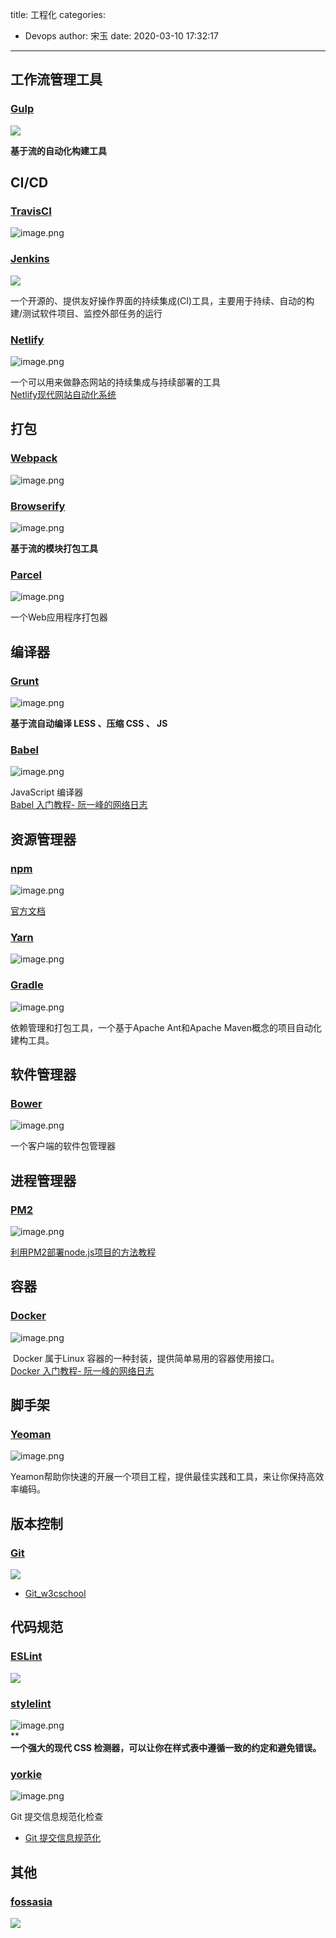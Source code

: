 title: 工程化
categories:
 - Devops
author: 宋玉
date: 2020-03-10 17:32:17
---

## 工作流管理工具

### [Gulp](https://www.gulpjs.com.cn/)
![](https://cdn.nlark.com/yuque/0/2020/png/394169/1583055008545-d3d54cdf-7889-4c11-8253-019ec94f05d9.png#align=left&display=inline&height=769&originHeight=769&originWidth=1440&size=0&status=done&style=none&width=1440)

**基于流的自动化构建工具**

## CI/CD

### [TravisCI](https://travis-ci.com/)
![image.png](https://cdn.nlark.com/yuque/0/2020/png/394169/1583066553902-124ca912-3847-49be-a4f9-ee71bebe7f9c.png#align=left&display=inline&height=764&name=image.png&originHeight=1528&originWidth=2876&size=193379&status=done&style=none&width=1438)

### [Jenkins](https://www.w3cschool.cn/jenkins/jenkins-5h3228n2.html)
![](https://cdn.nlark.com/yuque/0/2020/png/394169/1583055008357-3008e1a7-e789-48a6-8985-9abcc24536e5.png#align=left&display=inline&height=769&originHeight=769&originWidth=1440&size=0&status=done&style=none&width=1440)

一个开源的、提供友好操作界面的持续集成(CI)工具，主要用于持续、自动的构建/测试软件项目、监控外部任务的运行

### [Netlify](https://www.netlify.com/)
![image.png](https://cdn.nlark.com/yuque/0/2020/png/394169/1583074601186-a875da23-1f44-495e-9ddf-d9cd2372e9f0.png#align=left&display=inline&height=762&name=image.png&originHeight=1524&originWidth=2880&size=2688940&status=done&style=none&width=1440)

一个可以用来做静态网站的持续集成与持续部署的工具<br />[Netlify现代网站自动化系统](https://zhuanlan.zhihu.com/p/29225512)

## 打包

### [Webpack](https://www.webpackjs.com/)
![image.png](https://cdn.nlark.com/yuque/0/2020/png/394169/1583066113840-83f6d5ee-f5e0-4929-b3d4-878501c26761.png#align=left&display=inline&height=763&name=image.png&originHeight=1526&originWidth=2874&size=240214&status=done&style=none&width=1437)

### [Browserify](http://browserify.org/)
![image.png](https://cdn.nlark.com/yuque/0/2020/png/394169/1583551171201-bfac6199-ced4-49ba-9a0d-b40bee32f7f7.png#align=left&display=inline&height=760&name=image.png&originHeight=1520&originWidth=2880&size=402879&status=done&style=none&width=1440)

**基于流的模块打包工具**

### [Parcel](https://parceljs.org/getting_started.html)
![image.png](https://cdn.nlark.com/yuque/0/2020/png/394169/1583066425429-25a3b0d1-022b-4f32-acdf-80cbc260e48f.png#align=left&display=inline&height=762&name=image.png&originHeight=1524&originWidth=2880&size=380411&status=done&style=none&width=1440)

一个Web应用程序打包器

## 编译器

### [Grunt](https://gruntjs.com/)
![image.png](https://cdn.nlark.com/yuque/0/2020/png/394169/1583550522862-99393e8c-51e0-44e1-9a60-187cdfb68316.png#align=left&display=inline&height=764&name=image.png&originHeight=1528&originWidth=2878&size=471436&status=done&style=none&width=1439)

**基于流自动编译 LESS 、压缩 CSS 、 JS**

### [Babel](https://babeljs.io/)
![image.png](https://cdn.nlark.com/yuque/0/2020/png/394169/1583550934756-e20d1dcb-ac4a-4cb6-8a1b-4e86d9ad6ef2.png#align=left&display=inline&height=762&name=image.png&originHeight=1524&originWidth=2878&size=335637&status=done&style=none&width=1439)

JavaScript 编译器<br />[Babel 入门教程- 阮一峰的网络日志](http://www.ruanyifeng.com/blog/2016/01/babel.html)

## 资源管理器

### [npm](https://www.npmjs.com/)
![image.png](https://cdn.nlark.com/yuque/0/2020/png/394169/1583549622301-fa2d571f-362c-4c9b-815a-b632745ce27b.png#align=left&display=inline&height=764&name=image.png&originHeight=1528&originWidth=2876&size=1021020&status=done&style=none&width=1438)

[官方文档](https://www.npmjs.cn/)


### [Yarn](https://yarnpkg.com/)
![image.png](https://cdn.nlark.com/yuque/0/2020/png/394169/1583066228897-8b1e56dd-3249-4901-9d5d-fb5738e3eb35.png#align=left&display=inline&height=763&name=image.png&originHeight=1526&originWidth=2880&size=303280&status=done&style=none&width=1440)


### [Gradle](https://gradle.org/)
![image.png](https://cdn.nlark.com/yuque/0/2020/png/394169/1583551471964-29c95ee8-2434-4aa5-a3d8-2f2dd8f35e83.png#align=left&display=inline&height=760&name=image.png&originHeight=1520&originWidth=2870&size=549269&status=done&style=none&width=1435)

依赖管理和打包工具，一个基于Apache Ant和Apache Maven概念的项目自动化建构工具。

## 软件管理器

### [Bower](https://bower.io/)
![image.png](https://cdn.nlark.com/yuque/0/2020/png/394169/1583550741062-283a3414-c691-410f-b5cc-656ee3bbec8c.png#align=left&display=inline&height=764&name=image.png&originHeight=1528&originWidth=2880&size=440968&status=done&style=none&width=1440)

一个客户端的软件包管理器

## 进程管理器

### [PM2](https://pm2.keymetrics.io/)
![image.png](https://cdn.nlark.com/yuque/0/2020/png/394169/1583066370934-5bed5eb9-5e32-4b46-afcd-2110ae32c20c.png#align=left&display=inline&height=763&name=image.png&originHeight=1526&originWidth=2878&size=3238493&status=done&style=none&width=1439)

[利用PM2部署node.js项目的方法教程](https://www.jb51.net/article/113398.htm)

## 容器

### [Docker](https://www.docker.com/)
![image.png](https://cdn.nlark.com/yuque/0/2020/png/394169/1583066798398-a70b455f-1ef8-4143-9e03-1762cd5e87d4.png#align=left&display=inline&height=739&name=image.png&originHeight=1478&originWidth=2870&size=1133132&status=done&style=none&width=1435)

 Docker 属于Linux 容器的一种封装，提供简单易用的容器使用接口。<br />[Docker 入门教程- 阮一峰的网络日志](https://www.ruanyifeng.com/blog/2018/02/docker-tutorial.html)

## 脚手架

### [Yeoman](https://yeoman.io/)
![image.png](https://cdn.nlark.com/yuque/0/2020/png/394169/1583551269120-0db019dc-13f3-4b61-bbf0-5620e921b7a4.png#align=left&display=inline&height=765&name=image.png&originHeight=1530&originWidth=2880&size=540626&status=done&style=none&width=1440)

Yeamon帮助你快速的开展一个项目工程，提供最佳实践和工具，来让你保持高效率编码。

## 版本控制

### [Git](https://git-scm.com/doc)
![](https://cdn.nlark.com/yuque/0/2020/png/394169/1583055008515-2809075a-ed6d-474f-8d05-2c913afe9546.png#align=left&display=inline&height=769&originHeight=769&originWidth=1440&size=0&status=done&style=none&width=1440)

- [Git_w3cschool](https://www.w3cschool.cn/doc_git/)


## 代码规范

### [ESLint](https://eslint.org/)
![](https://cdn.nlark.com/yuque/0/2020/png/394169/1583055008507-33a93dab-ef5b-4c52-8823-57549507d5c8.png#align=left&display=inline&height=769&originHeight=769&originWidth=1440&size=0&status=done&style=none&width=1440)

### [stylelint](http://stylelint.cn/)
![image.png](https://cdn.nlark.com/yuque/0/2020/png/394169/1583068387727-b5f4b0c0-237b-4294-a0ad-dec3aaef2229.png#align=left&display=inline&height=760&name=image.png&originHeight=1520&originWidth=2880&size=446841&status=done&style=none&width=1440)<br />**<br />**一个强大的现代 CSS 检测器，可以让你在样式表中遵循一致的约定和避免错误。**

### [yorkie](https://www.npmjs.com/package/yorkie)
![image.png](https://cdn.nlark.com/yuque/0/2020/png/394169/1583832679195-0ce51fc9-10cf-40c1-8182-346dd89064a3.png#align=left&display=inline&height=762&name=image.png&originHeight=1524&originWidth=2880&size=321907&status=done&style=none&width=1440)

Git 提交信息规范化检查

- [Git 提交信息规范化](https://zhuanlan.zhihu.com/p/74930500)

## 其他

### [fossasia](https://blog.fossasia.org/tag/universal-cookies/)
![](https://cdn.nlark.com/yuque/0/2020/png/394169/1583055008268-f306678d-53dd-43b9-a0bf-0b1d134a3ea1.png#align=left&display=inline&height=769&originHeight=769&originWidth=1440&size=0&status=done&style=none&width=1440)


